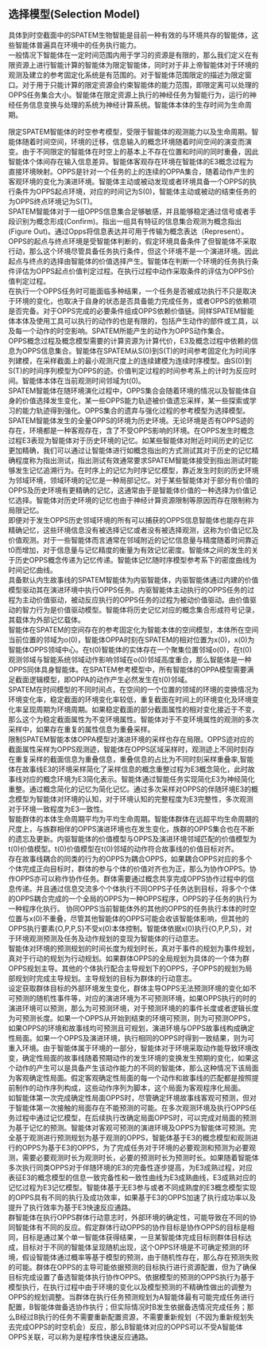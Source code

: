 ## 选择模型(Selection Model)

具体到时空截面中的SPATEM生物智能是目前一种有效的与环境共存的智能体，这些智能体普遍具在环境中的任务执行能力。  
一般情况下智能体在一定时间范围内用于学习的资源是有限的，那么我们定义在有限资源上进行智能计算的智能体为限定智能体，同时对于非上帝智能体对于环境的观测及建立的参考固定化系统是有范围的。对于智能体范围限定的描述为限定窗口。对于用于只能计算的限定资源会约束智能体的能力范围，即限定离可以处理的OPPS任务集合大小。智能体在限定资源上执行的神经任务为智能行为，运行的神经任务信息变换与处理的系统为神经计算系统。智能体本体的生存时间为生命周期。  

限定SPATEM智能体的时空参考模型，受限于智能体的观测能力以及生命周期。智能体随着时间空间，环境的迁移，信息输入的概念环境随着时间空间的演变而演变。由于不同限定的智能体在时空上的基本上不存在位置和时间的同时重叠，因此智能体个体间存在输入信息差异。智能体客观存在环境在智能体的E3概念过程为直接环境映射。OPPS是针对一个任务的上的连续的OPPA集合，随着动作产生的客观环境的变化为演进环境。智能体主动或被动发现或者环境具备一个OPPS的执行条件为OPPS起点环境，对应的时间记为S(0)，智能体主动或被动的结束任务的为OPPS终点环境记为S(T)。  
SPATEM智能体对于一组OPPS信息集合足够敏感，并且能够稳定通过信号或者手段识别为概念形成(Confirm)。指出一组具有特征的信息集合观测为概念指出(Figure Out)。通过Opps将信息表达并可用于传输为概念表达（Represent）。  
OPPS的起点与终点环境是受智能体判断的，假定环境具备条件了但智能体不采取行动，那么这个环境尽管具备任务执行条件，但这个环境不是一个演进环境。因此起点与终点的选择由智能体的价值选择产生。智能体在判断一个环境的任务执行条件评估为OPPS起点价值判定过程。在执行过程中动作采取条件的评估为OPPS价值判定过程。  
在执行一个OPPS任务时可能面临多种结果，一个任务是否被成功执行不只是取决于环境的变化，也取决于自身的状态是否具备能力完成任务，或者OPPS的依赖项是否完备。对于OPPS完成的必要条件组成OPPS依赖价值链。同样SPATEM智能体本体及使用工具可以执行的动作的也是有限的，包括产生动作的部件或工具，以及每一个动作的时空影响。SPATEM所能产生的动作为OPPS动作集合。  
OPPS概念过程及概念模型需要的计算资源为计算代价，E3及概念过程中依赖的信息为OPPS信息集合。智能体在SPATEM从S(0)到S(T)的时间参考固定化为时间序列建模，在采样截面上的最小观测尺度上的连续建模为连续时序模型。由S(0)到S(T)的时间序列模型为OPPS的迹。价值判定过程的时间参考系上的计时为反应时间。智能体本体在当前观测时间邻域为t(0)。  
SPATEM智能体在随环境演化过程中，OPPS集合会随着环境的情况以及智能体自身的价值选择发生变化，某一些OPPS能力轨迹被价值遗忘采样，某一些探索或学习的能力轨迹得到强化。OPPS集合的遗弃与强化过程的参考模型为选择模型。  
SPATEM智能体发生的全量OPPS的环境为历史环境。无论环境是否有OPPS迹的存在，环境都是一种客观存在，含了不受OPPS影响的环境。在OPPS发生时概念过程E3表现为智能体对于历史环境的记忆。如某些智能体对附近时间历史的记忆更加精确，我们可以通过让智能体进行如概念指出的方式测试其对于历史的记忆精确程度称为指出测试，指出测试有效通常要求SPATEM智能体接受到指出测试时能够发生记忆追溯行为。在时序上的记忆为时序记忆模型，靠近发生时刻的历史环境为邻域环境，领域环境的记忆是一种局部记忆。对于某些智能体对于部分有价值的OPPS及历史环境有更精确的记忆，这通常由于是智能体价值的一种选择为价值记忆选择。智能体对历史环境的记忆也由于神经计算资源限制等原因而存在限制称为局限记忆。      
即便对于发生OPPS历史邻域环境的所有可以捕获的OPPS信息智能体也能存在非精确记忆，这些环境信息没有被选择记忆或者没有被选择观测，这称为价值记忆及价值观测。对于一些智能体而言通常在邻域附近的记忆信息量与精度随着时间靠近t0而增加，对于信息量与记忆精度的衡量为有效记忆密度。智能体之间的发生的关于历史OPPS概念传递为记忆传递。智能体记忆随时序模型参考系下的密度曲线为时间记忆曲线。    
具备默认内生故事线的SPATEM智能体为内驱智能体，内驱智能体通过内建的价值模型驱动其在演进环境中执行OPPS任务。内驱智能体主动执行的OPPS任务的过程为主动价值驱动，被动反应执行的OPPS任务的过程为被动价值驱动。由价值驱动的智力行为是价值驱动模型。智能体将历史记忆对应的概念集合形成符号记录，其载体为外部记忆载体。    
智能体在SPATEM的空间存在的参考固定化为智能本体的空间模型，本体所在空间当前位置的邻域为o(0)，智能体OPPA时刻在SPATEM的相对位置为x(0)，x(0)为智能体OPPS领域中心。在t(0)智能体的实体存在一个聚集位置邻域o(0)，在t(0)观测邻域与智能系统邻域动作影响邻域在o(0)邻域高度重合，那么智能体是一种OPPS同体具身智能体。在SPATEM参考模型中，所有智能体的OPPA模型需要满足截面逻辑模型，即OPPA的动作产生必然发生在t(0)邻域。    
SPATEM在时间模型的不同时间点，在空间的一个位置的领域的环境的变换情况为环境变化率，稳定截面的环境变化率较低，重复截面在时间上的环境变化及环境变化率呈现周期为环境周期。如果稳定截面的部分截面属性的相对变化接近于不变，那么这个为稳定截面属性为不变环境属性。智能体对于不变环境属性的观测的多次采样中，如果存在重复的属性信息为重叠采样。  
限制SPATEM智能本体OPPA模型对演进环境的采样也存在局限。OPPS迹对应的截面属性采样为OPPS观测迹，智能体在OPPS区域采样时，观测迹上不同时刻存在重复采样的截面信息为重叠信息，重叠信息的占比为不同时刻采样重叠率,智能体在故事线E3的环境采样简化了采样信息的概念重整过程为E3概念简化，此时故事线对应的概念环境为E3简化表示。智能体通过智能任务实现简化E3为神经简化重整。通过概念简化的记忆为简化记忆。通过多次采样对OPPS的伴随环境E3的概念模型为智能体对环境的认知，对于环境认知的完整程度为E3完整性，多次观测对于环境一致程度为E3一致性。  
智能群体的本体生命周期平均为平均生命周期。智能体群体在远超平均生命周期的尺度上，与族群相伴的OPPS演进环境也在发生变化，族群的OPPS集合也在不断的遗忘及更新。内驱智能体的价值模型与OPPS及演进环境邻域匹配的价值模型为t(0)价值模型。t(0)价值模型在t(0)邻域的动作符合故事线的价值目标对齐。  
存在故事线耦合的同类的行为的OPPS为耦合OPPS，如果耦合OPPS对应的多个个体完成正向目标时，群体的参与个体的价值对齐也为正，那么为协作OPPS。协作OPPS亦可以称作协作任务。群体需要通过概念共享完成OPPS协作过程中的信息传递。并且通过信息交流多个个体执行不同OPPS子任务达到目标，将多个个体的OPPS耦合完成的一个全局的OPPS为一种OPPS程序，OPPS的子任务的执行为一种程序化执行。 协同OPPS当前智能体外的其他的OPPS的任务执行本体的时空位置与x(0)不重叠，尽管其他智能体的OPPS可能会收该智能体影响，但其他的OPPS执行要素{O,P,P,S}不受x(0)本体控制。智能体依据x(0)执行{O,P,P,S}，对于环境观测预测及任务及动作规划的变现为智能体的行动意志。   
智能体对环境的预测规划的时间长度为规划时长，真对于事件的规划为事件规划，真对于行动的规划为行动规划。如果群体OPPS的全局规划为具体的一个体为群OPPS规划主导。其他的个体执行配合主导规划下的OPPS，子OPPS的规划为局部规划时完成主导规划。主导规划的目标为群体的行动意志。  
设定获取群体目标的外部环境发生变化，群体主导OPPS无法预测环境的变化如不可预测的随机性事件等，对应的演进环境为不可预测环境，如果OPPS执行的时的演进环境可以预测，那么为可预测环境，对于预测环境的的事件长度或者逻辑长度为可预测长度。如果一个OPPS从开始到结束的环境可预测，则为可预测OPPS，如果OPPS的环境和故事线均可预测且可规划，演进环境与OPPS故事线构成确定性局面。如果一个OPPS及演进环境，执行相同的OPPS时得到一致结果，则为可重入环境。由于智能体属于环境的一部分，智能体对于环境采取动作能导致环境改变，确定性局面的故事线随着预期动作的发生环境的变换发生预期的变化，如果这个动作的产生可以是具备产生该动作能力的不同的智能体，那么这种情况下该局面为客观确定性局面。假定客观确定性局面的每一个动作和故事线的匹配都是按照提前制作的动作序列构成，这些动作序列为脚本，这个局面为客观程序化局面。  
如智能体第一次完成确定性局面OPPS时，尽管确定环境故事线客观可预测，但对于智能体第一次接触的局面存在不能预测的可能。在多次观测环境及执行OPPS任务过程中通过记忆模型，在后续执行改确定局面OPPS时，可以完成对局面的预测为基于记忆的预测。智能体对客观可预测的演进环境及OPPS为智能体可预测。完全基于观测进行预测规划为基于观测的OPPS，智能体基于E3的概念模型和观测进行的OPPS为基于E3的OPPS，为了完成任务对于环境的必要观测和预测为必要观测，需要必要观测时长为观测时长，必要的预测时长为预测时长。如果随着智能体多次执行同类OPPS对于伴随环境的E3的完备性逐步提高，为E3成熟过程，对应表征E3的概念模型的信息一致完备性和一致性曲线为E3成熟曲线，E3成熟对应的记忆过程为E3记忆模型。智能体基于无E3参与或者不同成熟度的E3概念模型实现的OPPS具有不同的执行及成功效率，如果基于E3的OPPS加速了执行成功率以及提升了执行效率为基于E3快速反应通路。  
群智能体在执行OPPS群体行动意志时，外部环境的确定性，可能导致在不同的协同智能体有不同的反应。假定群体行动OPPS的协作目标是协作OPPS的目标是相同，目标是通过某个单一智能体获得结果，一旦某智能体完成目标则群体目标达成，目标对于不同的智能体呈现随机出现，这个OPPS环境是不可确定预测的环境，假设智能体通过概率等基于模型的预测，由于随机性存在，那么存在预测失败的可能。群体在OPPS的主导可能依据预测的目标执行进行资源配置，但为了确保目标完成设置了备选智能体执行协作OPPS。依据模型的预测的OPPS执行为基于模型执行，在执行过程中由于环境的变化以及模型预测的不精确性做出的调整为OPPS的规划调整。当群体在执行任务预测规划为A智能体最有可能完成任务进行配置，B智能体做备选协作执行；但实际情况时B发生依据备选情况完成任务；那么B经过B执行的任务不需要重新配置资源，不需要重新规划（不因为重新规划失去完成OPPS的时空机会）反应，那么B智能体对应的OPPS可以不受A智能体OPPS关联，可以称为是程序性快速反应通路。
